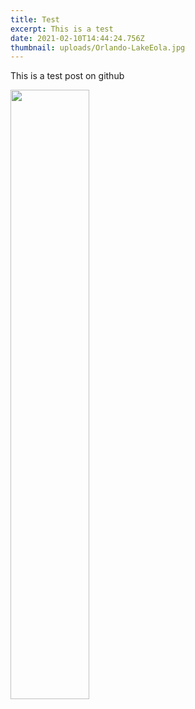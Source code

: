 ```yaml
---
title: Test
excerpt: This is a test
date: 2021-02-10T14:44:24.756Z
thumbnail: uploads/Orlando-LakeEola.jpg
---
```

This is a test post on github

<img src="uploads/Orlando-LakeEola.jpg" width="50%">